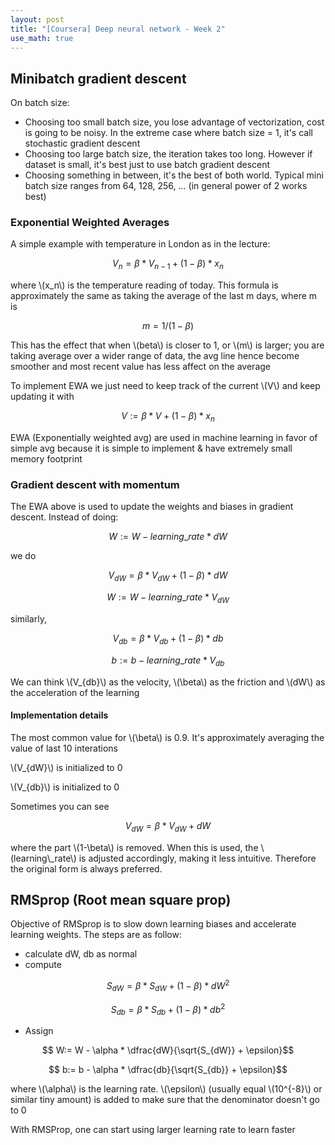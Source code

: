 ```yaml
---
layout: post
title: "[Coursera] Deep neural network - Week 2"
use_math: true
---
```


## Minibatch gradient descent

On batch size:
- Choosing too small batch size, you lose advantage of vectorization, cost is going to be noisy. In the extreme case where batch size = 1, it's call stochastic gradient descent
- Choosing too large batch size, the iteration takes too long. However if dataset is small, it's best just to use batch gradient descent
- Choosing something in between, it's the best of both world. Typical mini batch size ranges from 64, 128, 256, ... (in general power of 2 works best)

### Exponential Weighted Averages

A simple example with temperature in London as in the lecture:

$$ V_n = \beta * V_{n-1} + (1-\beta)* x_n $$

where \\(x_n\\) is the temperature reading of today. This formula is approximately the same as taking the average of the last m days, where m is 

$$ m = 1/(1-\beta) $$

This has the effect that when \\(beta\\) is closer to 1, or \\(m\\) is larger; you are taking average over a wider range of data, the avg line hence become smoother and most recent value has less affect on the average

To implement EWA we just need to keep track of the current \\(V\\) and keep updating it with

$$ V := \beta * V + (1-\beta) * x_n $$

EWA (Exponentially weighted avg) are used in machine learning in favor of simple avg because it is simple to implement & have extremely small memory footprint

### Gradient descent with momentum

The EWA above is used to update the weights and biases in gradient descent. Instead of doing:

$$ W := W - learning\_rate * dW $$

we do

$$ V_{dW} = \beta * V_{dW} + (1-\beta) * dW $$

$$ W:= W - learning\_rate * V_{dW} $$

similarly,

$$ V_{db} = \beta * V_{db} + (1-\beta) * db $$

$$ b:= b - learning\_rate * V_{db} $$

We can think \\(V_{db}\\) as the velocity, \\(\beta\\) as the friction and \\(dW\\) as the acceleration of the learning

#### Implementation details

The most common value for \\(\beta\\) is 0.9. It's approximately averaging the value of last 10 interations

\\(V_{dW}\\) is initialized to 0

\\(V_{db}\\) is initialized to 0

Sometimes you can see 

$$ V_{dW} = \beta * V_{dW} + dW $$

where the part \\(1-\beta\\) is removed. When this is used, the \\(learning\\_rate\\) is adjusted accordingly, making it less intuitive. Therefore the original form is always preferred.

## RMSprop (Root mean square prop)

Objective of RMSprop is to slow down learning biases and accelerate learning weights. The steps are as follow:
- calculate dW, db as normal
- compute

$$ S_{dW} = \beta * S_{dW} + (1-\beta)*dW^2$$

$$ S_{db} = \beta * S_{db} + (1-\beta)*db^2$$

- Assign

$$ W:= W - \alpha * \dfrac{dW}{\sqrt{S_{dW}} + \epsilon}$$

$$ b:= b - \alpha * \dfrac{db}{\sqrt{S_{db}} + \epsilon}$$

where \\(\alpha\\) is the learning rate. \\(\epsilon\\) (usually equal \\(10^{-8}\\) or similar tiny amount) is added to make sure that the denominator doesn't go to 0

With RMSProp, one can start using larger learning rate to learn faster
